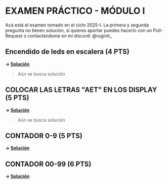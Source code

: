 # EXAMEN PRÁCTICO - MÓDULO I

Acá está el examen tomado en el ciclo 2025-I. La primera y segunda pregunta no tienen solución, si quieres aportar puedes hacerlo con un Pull-Request o contactándome en mi discord: @ruginit_

## Encendido de leds en escalera (4 PTS)

**-> [Solución]()**

> Aún se busca solución

## COLOCAR LAS LETRAS "AET" EN LOS DISPLAY (5 PTS)

**-> [Solución]()**

> Aún se busca solución

## CONTADOR 0-9 (5 PTS)

**-> [Solución](../Examen_Practico/Pregunta%203/)**

## CONTADOR 00-99 (6 PTS)

**-> [Solución](../Examen_Practico/Pregunta%204/)**
